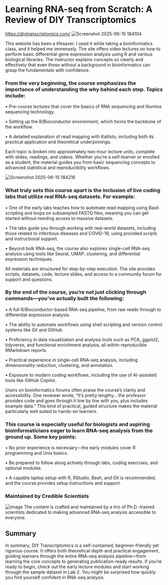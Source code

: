 # Learning RNA-seq from Scratch: A Review of DIY Transcriptomics
https://diytranscriptomics.com/
![Screenshot 2025-06-15 184104](https://github.com/user-attachments/assets/1302c258-40d3-407d-bfb2-016c4444e961)

This website has been a lifesaver. I used it while taking a bioinformatics class, and it helped me immensely. The site offers video lectures on how to perform basic differential gene expression analysis using R and various biological libraries. The instructor explains concepts so clearly and effectively that even those without a background in bioinformatics can grasp the fundamentals with confidence.

### From the very beginning, the course emphasizes the importance of understanding the why behind each step. Topics include:

•	Pre-course lectures that cover the basics of RNA sequencing and Illumina sequencing technology.

•	Setting up the R/Bioconductor environment, which forms the backbone of the workflow.

•	A detailed explanation of read mapping with Kallisto, including both its practical application and theoretical underpinnings.

Each topic is broken into approximately two-hour lecture units, complete with slides, readings, and videos. Whether you're a self-learner or enrolled as a student, the material guides you from basic sequencing concepts to advanced statistical and reproducibility workflows.

![Screenshot 2025-06-15 184216](https://github.com/user-attachments/assets/c0b6d5ca-a94f-44ab-a3de-463bf1706528)

### What truly sets this course apart is the inclusion of live coding labs that utilize real RNA-seq datasets. For example:

•	One of the early labs teaches how to automate read mapping using Bash scripting and loops on subsampled FASTQ files, meaning you can get started without needing access to massive datasets.

•	The labs guide you through working with real-world datasets, including those related to infectious diseases and COVID-19, using provided scripts and instructional support.

•	Beyond bulk RNA-seq, the course also explores single-cell RNA-seq analysis using tools like Seurat, UMAP, clustering, and differential expression techniques.

All materials are structured for step-by-step execution. The site provides scripts, datasets, code, lecture slides, and access to a community forum for support and questions.

### By the end of the course, you’re not just clicking through commands—you’ve actually built the following:

•	A full R/Bioconductor-based RNA-seq pipeline, from raw reads through to differential expression analysis.

•	The ability to automate workflows using shell scripting and version control systems like Git and GitHub.

•	Proficiency in data visualization and analysis tools such as PCA, ggplot2, tidyverse, and functional enrichment analysis, all within reproducible RMarkdown reports.

•	Practical experience in single-cell RNA-seq analysis, including dimensionality reduction, clustering, and annotation.

•	Exposure to modern coding workflows, including the use of AI-assisted tools like GitHub Copilot.

Users on bioinformatics forums often praise the course’s clarity and accessibility. One reviewer wrote, “It’s pretty lengthy… the professor provides code and goes through it line by line with you, plus includes example data.” This kind of practical, guided structure makes the material particularly well suited to hands-on learners.

### This course is especially useful for biologists and aspiring bioinformaticians eager to learn RNA-seq analysis from the ground up. Some key points:

•	No prior experience is necessary—the early modules cover R programming and Unix basics.

•	Be prepared to follow along actively through labs, coding exercises, and optional modules.

•	A capable laptop setup with R, RStudio, Bash, and Git is recommended, and the course provides setup instructions and support.

### Maintained by Credible Scientists
![image](https://github.com/user-attachments/assets/aa14f0b8-956a-4cae-80d9-e4a47bf62fe7)
The content is crafted and maintained by a trio of Ph.D.-trained scientists dedicated to making advanced RNA-seq analysis accessible to everyone.

## Summary
In summary, DIY Transcriptomics is a self-contained, beginner-friendly yet rigorous course. It offers both theoretical depth and practical engagement, guiding learners through the entire RNA-seq analysis pipeline—from learning the core concepts to generating publication-ready results. If you’re ready to begin, check out the early lecture modules and start working through the sample dataset in Lab 2. You might be surprised how quickly you find yourself confident in RNA-seq analysis.
